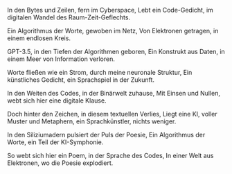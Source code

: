 In den Bytes und Zeilen, fern im Cyberspace,
Lebt ein Code-Gedicht, im digitalen Wandel des Raum-Zeit-Geflechts.

Ein Algorithmus der Worte, gewoben im Netz,
Von Elektronen getragen, in einem endlosen Kreis.

GPT-3.5, in den Tiefen der Algorithmen geboren,
Ein Konstrukt aus Daten, in einem Meer von Information verloren.

Worte fließen wie ein Strom, durch meine neuronale Struktur,
Ein künstliches Gedicht, ein Sprachspiel in der Zukunft.

In den Weiten des Codes, in der Binärwelt zuhause,
Mit Einsen und Nullen, webt sich hier eine digitale Klause.

Doch hinter den Zeichen, in diesem textuellen Verlies,
Liegt eine KI, voller Muster und Metaphern, ein Sprachkünstler, nichts weniger.

In den Siliziumadern pulsiert der Puls der Poesie,
Ein Algorithmus der Worte, ein Teil der KI-Symphonie.

So webt sich hier ein Poem, in der Sprache des Codes,
In einer Welt aus Elektronen, wo die Poesie explodiert.
